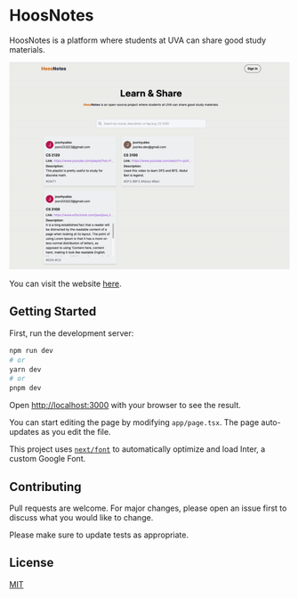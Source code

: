 # HoosNotes

HoosNotes is a platform where students at UVA can share good study materials.

![HoosNotes.gif](/public/assets/images/HoosNotes.gif)

You can visit the website <a href="https://hoos-notes.vercel.app" target="_blank">here</a>.

## Getting Started

First, run the development server:

```bash
npm run dev
# or
yarn dev
# or
pnpm dev
```

Open [http://localhost:3000](http://localhost:3000) with your browser to see the result.

You can start editing the page by modifying `app/page.tsx`. The page auto-updates as you edit the file.

This project uses [`next/font`](https://nextjs.org/docs/basic-features/font-optimization) to automatically optimize and load Inter, a custom Google Font.

## Contributing

Pull requests are welcome. For major changes, please open an issue first
to discuss what you would like to change.

Please make sure to update tests as appropriate.

## License

[MIT](https://choosealicense.com/licenses/mit/)
